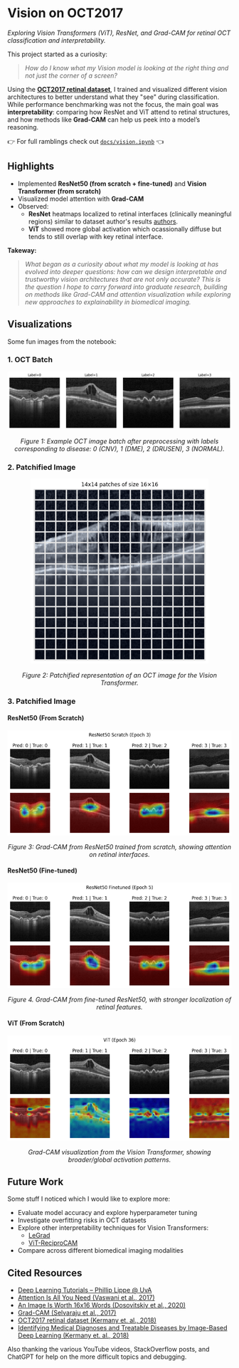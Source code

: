 # Vision on OCT2017

*Exploring Vision Transformers (ViT), ResNet, and Grad-CAM for retinal OCT classification and interpretability.*

This project started as a curiosity:  
> *How do I know what my Vision model is looking at the right thing and not just the corner of a screen?*

Using the [**OCT2017 retinal dataset**](https://data.mendeley.com/datasets/rscbjbr9sj/2), I trained and visualized different vision architectures to better understand what they "see" during classification. While performance benchmarking was not the focus, the main goal was **interpretability**: comparing how ResNet and ViT attend to retinal structures, and how methods like **Grad-CAM** can help us peek into a model’s reasoning.

👉 For full ramblings check out [`docs/vision.ipynb`](docs/vision.ipynb) 👈


## Highlights
- Implemented **ResNet50 (from scratch + fine-tuned)** and **Vision Transformer (from scratch)**  
- Visualized model attention with **Grad-CAM**  
- Observed:
  - **ResNet** heatmaps localized to retinal interfaces (clinically meaningful regions) similar to dataset author's results [authors](https://www.cell.com/cell/fulltext/S0092-8674(18)30154-5).  
  - **ViT** showed more global activation which ocassionally diffuse but tends to still overlap with key retinal interface.  

**Takeway:**
> *What began as a curiosity about what my model is looking at has evolved into deeper questions: how can we design interpretable and trustworthy vision architectures that are not only accurate? This is the question I hope to carry forward into graduate research, building on methods like Grad-CAM and attention visualization while exploring new approaches to explainability in biomedical imaging.*



## Visualizations
Some fun images from the notebook:

### 1. OCT Batch
<p align="center">
  <img src="./docs/images/sample_test_images.png" width=""/>
</p>
<p align="center"><em>Figure 1: Example OCT image batch after preprocessing with labels corresponding to disease: 0 (CNV), 1 (DME), 2 (DRUSEN), 3 (NORMAL).</em></p>

### 2. Patchified Image
<p align="center">
  <img src="./docs/images/patchified_img.png" width="400"/>
</p>
<p align="center"><em>Figure 2: Patchified representation of an OCT image for the Vision Transformer.</em></p>

### 3. Patchified Image

#### ResNet50 (From Scratch)
<p align="center">
  <img src="./docs/images/ResNet50_Scratch_Sample.png"/>
</p>
<p align="center"><em>Figure 3: Grad-CAM from ResNet50 trained from scratch, showing attention on retinal interfaces.</em></p>

#### ResNet50 (Fine-tuned)
<p align="center">
  <img src="./docs/images/ResNet50_Finetuned_Sample.png">
</p>
<p align="center"><em>Figure 4. Grad-CAM from fine-tuned ResNet50, with stronger localization of retinal features.</em></p>

#### ViT (From Scratch)
<p align="center">
  <img src="./docs/images/ViT_GradCAM_Test_Sample.png"/>
</p>
<p align="center"><em>Grad-CAM visualization from the Vision Transformer, showing broader/global activation patterns.</em></p>

## Future Work
Some stuff I noticed which I would like to explore more:
- Evaluate model accuracy and explore hyperparameter tuning  
- Investigate overfitting risks in OCT datasets
- Explore other interpretability techniques for Vision Transformers:
  - [LeGrad](https://walidbousselham.com/LeGrad/)  
  - [ViT-ReciproCAM](https://arxiv.org/pdf/2310.02588)  
- Compare across different biomedical imaging modalities  


## Cited Resources
- [Deep Learning Tutorials – Phillip Lippe @ UvA](https://uvadlc-notebooks.readthedocs.io/en/latest/index.html)  
- [Attention Is All You Need (Vaswani et al., 2017)](https://arxiv.org/abs/1706.03762)  
- [An Image Is Worth 16x16 Words (Dosovitskiy et al., 2020)](https://arxiv.org/abs/2010.11929)  
- [Grad-CAM (Selvaraju et al., 2017)](https://arxiv.org/abs/1610.02391)  
- [OCT2017 retinal dataset (Kermany et. al., 2018)](https://data.mendeley.com/datasets/rscbjbr9sj/2)
- [Identifying Medical Diagnoses and Treatable Diseases by Image-Based Deep Learning (Kermany et. al., 2018)](https://www.cell.com/cell/fulltext/S0092-8674(18)30154-5)

Also thanking the various YouTube videos, StackOverflow posts, and ChatGPT for help on the more difficult topics and debugging.
